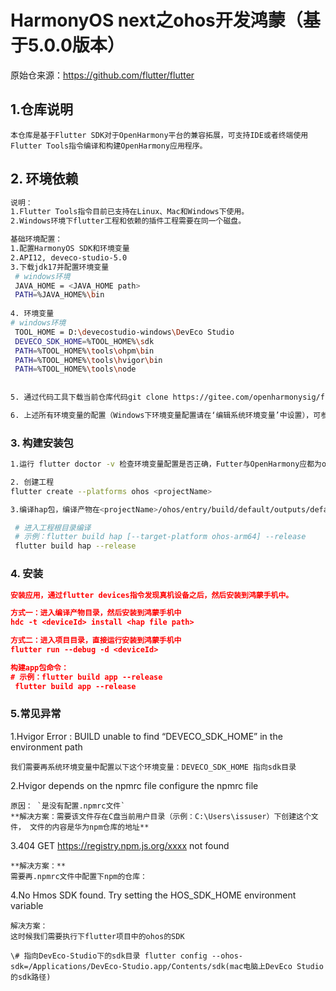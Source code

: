 # HarmonyOS next之ohos开发鸿蒙（基于5.0.0版本）

原始仓来源：https://github.com/flutter/flutter

## 1.仓库说明

```
本仓库是基于Flutter SDK对于OpenHarmony平台的兼容拓展，可支持IDE或者终端使用Flutter Tools指令编译和构建OpenHarmony应用程序。
```



## 2. 环境依赖

```sh
说明：
1.Flutter Tools指令目前已支持在Linux、Mac和Windows下使用。
2.Windows环境下flutter工程和依赖的插件工程需要在同一个磁盘。

基础环境配置：
1.配置HarmonyOS SDK和环境变量
2.API12, deveco-studio-5.0
3.下载jdk17并配置环境变量
 # windows环境
 JAVA_HOME = <JAVA_HOME path>
 PATH=%JAVA_HOME%\bin
 
4. 环境变量
# windows环境
 TOOL_HOME = D:\devecostudio-windows\DevEco Studio
 DEVECO_SDK_HOME=%TOOL_HOME%\sdk
 PATH=%TOOL_HOME%\tools\ohpm\bin
 PATH=%TOOL_HOME%\tools\hvigor\bin
 PATH=%TOOL_HOME%\tools\node
 
 
5. 通过代码工具下载当前仓库代码git clone https://gitee.com/openharmonysig/flutter_flutter.git，指定dev或master分支，并配置环境 （参考flutter环境变量配置）

6. 上述所有环境变量的配置（Windows下环境变量配置请在‘编辑系统环境变量’中设置），可参考下面的示例（其中user和具体代码路径请替换成实际路径）：

```



### 3. 构建安装包

```sh
1.运行 flutter doctor -v 检查环境变量配置是否正确，Futter与OpenHarmony应都为ok标识，若两处提示缺少环境，按提示补上相应环境即可。

2. 创建工程
flutter create --platforms ohos <projectName>

3.编译hap包，编译产物在<projectName>/ohos/entry/build/default/outputs/default/entry-default-signed.hap下。

 # 进入工程根目录编译
 # 示例：flutter build hap [--target-platform ohos-arm64] --release
 flutter build hap --release
```



### 4. 安装

```json
安装应用，通过flutter devices指令发现真机设备之后，然后安装到鸿蒙手机中。

方式一：进入编译产物目录，然后安装到鸿蒙手机中
hdc -t <deviceId> install <hap file path>

方式二：进入项目目录，直接运行安装到鸿蒙手机中
flutter run --debug -d <deviceId>

构建app包命令：
# 示例：flutter build app --release
 flutter build app --release
```



### 5.常见异常

1.Hvigor Error : BUILD unable to find “DEVECO_SDK_HOME” in the environment path

```
我们需要再系统环境变量中配置以下这个环境变量：DEVECO_SDK_HOME 指向sdk目录
```

2.Hvigor depends on the npmrc file configure the npmrc file

```
原因： `是没有配置.npmrc文件`
**解决方案：需要该文件存在C盘当前用户目录（示例：C:\Users\issuser）下创建这个文件， 文件的内容是华为npm仓库的地址**
```

3.404 GET https://registry.npm.js.org/xxxx not found

```
**解决方案：**
需要再.npmrc文件中配置下npm的仓库：
```

4.No Hmos SDK found. Try setting the HOS_SDK_HOME environment variable

```
解决方案：
这时候我们需要执行下flutter项目中的ohos的SDK

\# 指向DevEco-Studio下的sdk目录 flutter config --ohos-sdk=/Applications/DevEco-Studio.app/Contents/sdk(mac电脑上DevEco Studio的sdk路径)
```
